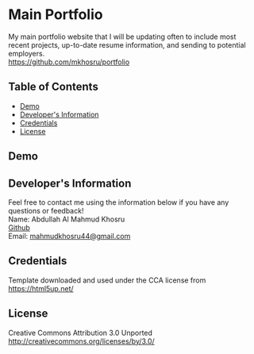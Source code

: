 # Main Portfolio
  My main portfolio website that I will be updating often to include most recent projects, up-to-date resume information, and sending to potential employers.
  <br>
  https://github.com/mkhosru/portfolio

  ## Table of Contents
  * [Demo](#demo)
  * [Developer's Information](#devInfo)
  * [Credentials](#credentials)
  * [License](#license)
  
  ## <a name="demo"></a>Demo
  

  ## <a name="devInfo"></a>Developer's Information
  Feel free to contact me using the information below if you have any questions or feedback!
  <br>
  Name: Abdullah Al Mahmud Khosru
  <br>
  [Github](https://github.com/mkhosru)
  <br>
  Email: <mahmudkhosru44@gmail.com>

  ## <a name="credentials"></a>Credentials
  Template downloaded and used under the CCA license from https://html5up.net/
  ## <a name="license"></a>License
  Creative Commons Attribution 3.0 Unported
  <br>
  http://creativecommons.org/licenses/by/3.0/
